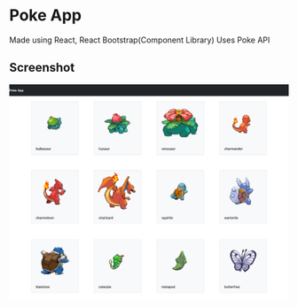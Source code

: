 # Poke App
Made using React, React Bootstrap(Component Library)
Uses Poke API


## Screenshot
![screenshot](Pokemon.png?raw=true "Screenshot of pokemon application")
